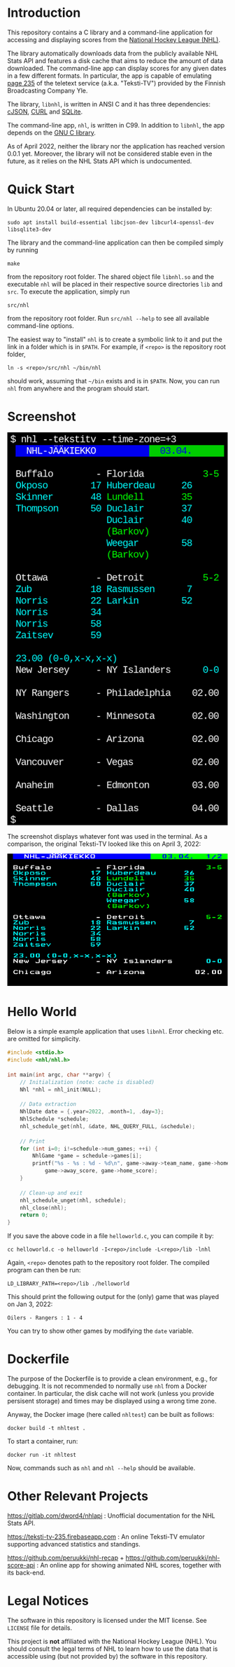 # Introduction
This repository contains a C library and a command-line application for accessing and displaying scores from the [National Hockey League (NHL)](https://www.nhl.com/).

The library automatically downloads data from the publicly available NHL Stats API and features a disk cache that aims to reduce the amount of data downloaded.
The command-line app can display scores for any given dates in a few different formats.
In particular, the app is capable of emulating [page 235](https://yle.fi/aihe/tekstitv?P=235) of the teletext service (a.k.a. "Teksti-TV") provided by the Finnish Broadcasting Company Yle.

The library, `libnhl`, is written in ANSI C and it has three dependencies:
[cJSON](https://github.com/DaveGamble/cJSON), [CURL](https://curl.se) and [SQLite](https://www.sqlite.org).

The command-line app, `nhl`, is written in C99. In addition to `libnhl`, the app depends on the [GNU C library](https://www.gnu.org/software/libc/).

As of April 2022, neither the library nor the application has reached version 0.0.1 yet.
Moreover, the library will not be considered stable even in the future, as it relies on the NHL Stats API which is undocumented.


# Quick Start
In Ubuntu 20.04 or later, all required dependencies can be installed by:
```
sudo apt install build-essential libcjson-dev libcurl4-openssl-dev libsqlite3-dev
```
The library and the command-line application can then be compiled simply by running
```
make
```
from the repository root folder.
The shared object file `libnhl.so` and the executable `nhl` will be placed in their respective source directories `lib` and `src`.
To execute the application, simply run
```
src/nhl
```
from the repository root folder. Run `src/nhl --help` to see all available command-line options.

The easiest way to "install" `nhl` is to create a symbolic link to it and put the link in a folder which is in `$PATH`.
For example, if `<repo>` is the repository root folder,
```
ln -s <repo>/src/nhl ~/bin/nhl
```
should work, assuming that `~/bin` exists and is in `$PATH`.
Now, you can run `nhl` from anywhere and the program should start.

# Screenshot

![screenshot](/doc/screenshot_2022-04-03.png)

The screenshot displays whatever font was used in the terminal.
As a comparison, the original Teksti-TV looked like this on April 3, 2022:

![Teksti-TV 235](/doc/tekstitv_2022-04-03.png)



# Hello World
Below is a simple example application that uses `libnhl`.
Error checking etc. are omitted for simplicity.
```c
#include <stdio.h>
#include <nhl/nhl.h>

int main(int argc, char **argv) {
    // Initialization (note: cache is disabled)
    Nhl *nhl = nhl_init(NULL);

    // Data extraction
    NhlDate date = {.year=2022, .month=1, .day=3};
    NhlSchedule *schedule;
    nhl_schedule_get(nhl, &date, NHL_QUERY_FULL, &schedule);

    // Print
    for (int i=0; i!=schedule->num_games; ++i) {
        NhlGame *game = schedule->games[i];
        printf("%s - %s : %d - %d\n", game->away->team_name, game->home->team_name,
            game->away_score, game->home_score);
    }

    // Clean-up and exit
    nhl_schedule_unget(nhl, schedule);
    nhl_close(nhl);
    return 0;
}
```

If you save the above code in a file `helloworld.c`, you can compile it by:
```
cc helloworld.c -o helloworld -I<repo>/include -L<repo>/lib -lnhl
```
Again, `<repo>` denotes path to the repository root folder.
The compiled program can then be run:
```
LD_LIBRARY_PATH=<repo>/lib ./helloworld
```
This should print the following output for the (only) game that was played on Jan 3, 2022:
```
Oilers - Rangers : 1 - 4
```
You can try to show other games by modifying the `date` variable.


# Dockerfile
The purpose of the Dockerfile is to provide a clean environment, e.g., for debugging.
It is not recommended to normally use `nhl` from a Docker container.
In particular, the disk cache will not work (unless you provide persisent storage) and times may be displayed using a wrong time zone.

Anyway, the Docker image (here called `nhltest`) can be built as follows:
```
docker build -t nhltest .
```
To start a container, run:
```
docker run -it nhltest
```
Now, commands such as `nhl` and `nhl --help` should be available.


# Other Relevant Projects
https://gitlab.com/dword4/nhlapi : Unofficial documentation for the NHL Stats API.

https://teksti-tv-235.firebaseapp.com : An online Teksti-TV emulator supporting advanced statistics and standings.

https://github.com/peruukki/nhl-recap + https://github.com/peruukki/nhl-score-api : An online app for showing animated NHL scores, together with its back-end.


# Legal Notices
The software in this repository is licensed under the MIT license.
See `LICENSE` file for details.

This project is **not** affiliated with the National Hockey League (NHL).
You should consult the legal terms of NHL to learn how to use the data that is accessible using (but not provided by) the software in this repository.
